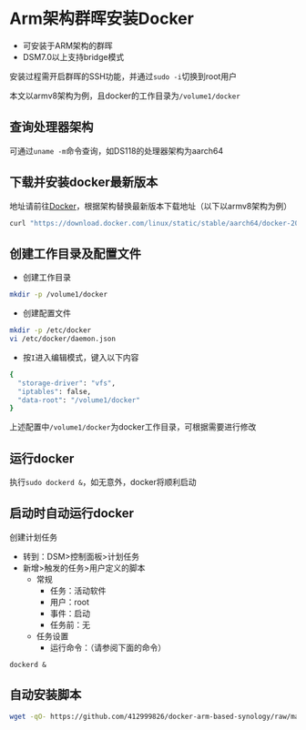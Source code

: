 # Arm架构群晖安装Docker
* 可安装于ARM架构的群晖
* DSM7.0以上支持bridge模式

安装过程需开启群晖的SSH功能，并通过`sudo -i`切换到root用户

本文以armv8架构为例，且docker的工作目录为`/volume1/docker`


## 查询处理器架构
可通过`uname -m`命令查询，如DS118的处理器架构为aarch64


## 下载并安装docker最新版本
地址请前往[Docker](https://download.docker.com/linux/static/stable)，根据架构替换最新版本下载地址（以下以armv8架构为例）
```bash
curl "https://download.docker.com/linux/static/stable/aarch64/docker-20.10.9.tgz" | tar -xz -C /usr/bin --strip-components=1
```

## 创建工作目录及配置文件
* 创建工作目录
```bash
mkdir -p /volume1/docker
```

* 创建配置文件
```bash
mkdir -p /etc/docker
vi /etc/docker/daemon.json
```

* 按`I`进入编辑模式，键入以下内容
```bash
{
  "storage-driver": "vfs",
  "iptables": false,
  "data-root": "/volume1/docker"
}
```
上述配置中`/volume1/docker`为docker工作目录，可根据需要进行修改

## 运行docker
执行`sudo dockerd &`，如无意外，docker将顺利启动


## 启动时自动运行docker
创建计划任务

* 转到：DSM>控制面板>计划任务
* 新增>触发的任务>用户定义的脚本
  * 常规
    * 任务：活动软件
    * 用户：root
    * 事件：启动
    * 任务前：无
  * 任务设置
    * 运行命令：（请参阅下面的命令）
```
dockerd &
```


## 自动安装脚本
```bash
wget -qO- https://github.com/412999826/docker-arm-based-synology/raw/main/install.sh| bash
```
